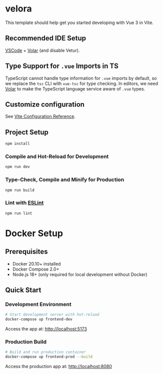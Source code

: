 # velora

This template should help get you started developing with Vue 3 in Vite.

## Recommended IDE Setup

[VSCode](https://code.visualstudio.com/) + [Volar](https://marketplace.visualstudio.com/items?itemName=Vue.volar) (and disable Vetur).

## Type Support for `.vue` Imports in TS

TypeScript cannot handle type information for `.vue` imports by default, so we replace the `tsc` CLI with `vue-tsc` for type checking. In editors, we need [Volar](https://marketplace.visualstudio.com/items?itemName=Vue.volar) to make the TypeScript language service aware of `.vue` types.

## Customize configuration

See [Vite Configuration Reference](https://vite.dev/config/).

## Project Setup

```sh
npm install
```

### Compile and Hot-Reload for Development

```sh
npm run dev
```

### Type-Check, Compile and Minify for Production

```sh
npm run build
```

### Lint with [ESLint](https://eslint.org/)

```sh
npm run lint
```

# Docker Setup

## Prerequisites

- Docker 20.10+ installed
- Docker Compose 2.0+
- Node.js 18+ (only required for local development without Docker)

## Quick Start

### Development Environment

```bash
# Start development server with hot-reload
docker-compose up frontend-dev
```

Access the app at: [http://localhost:5173](http://localhost:5173)

### Production Build

```bash
# Build and run production container
docker-compose up frontend-prod --build
```

Access the production app at: [http://localhost:8080](http://localhost:8080)
